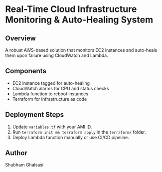 # Real-Time Cloud Infrastructure Monitoring & Auto-Healing System

## Overview
A robust AWS-based solution that monitors EC2 instances and auto-heals them upon failure using CloudWatch and Lambda.

## Components
- EC2 instance tagged for auto-healing
- CloudWatch alarms for CPU and status checks
- Lambda function to reboot instances
- Terraform for infrastructure as code

## Deployment Steps
1. Update `variables.tf` with your AMI ID.
2. Run `terraform init && terraform apply` in the `terraform/` folder.
3. Deploy Lambda function manually or use CI/CD pipeline.

## Author
Shubham Ghalsasi